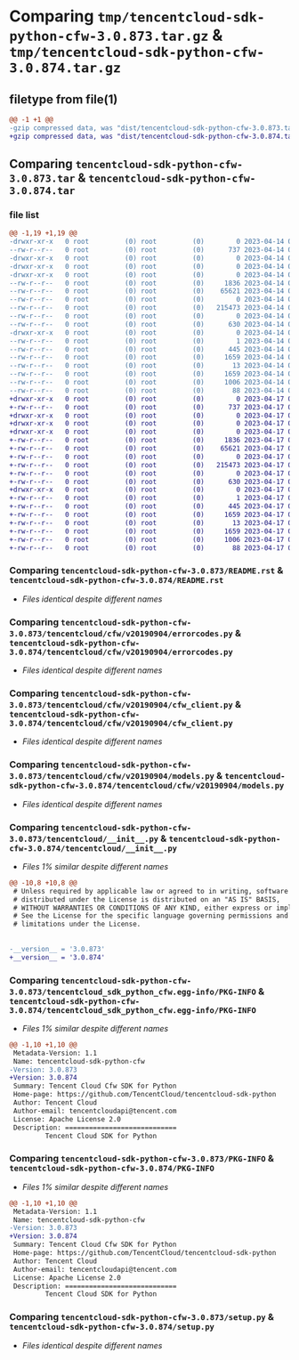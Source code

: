 # Comparing `tmp/tencentcloud-sdk-python-cfw-3.0.873.tar.gz` & `tmp/tencentcloud-sdk-python-cfw-3.0.874.tar.gz`

## filetype from file(1)

```diff
@@ -1 +1 @@
-gzip compressed data, was "dist/tencentcloud-sdk-python-cfw-3.0.873.tar", last modified: Fri Apr 14 00:24:36 2023, max compression
+gzip compressed data, was "dist/tencentcloud-sdk-python-cfw-3.0.874.tar", last modified: Mon Apr 17 00:24:17 2023, max compression
```

## Comparing `tencentcloud-sdk-python-cfw-3.0.873.tar` & `tencentcloud-sdk-python-cfw-3.0.874.tar`

### file list

```diff
@@ -1,19 +1,19 @@
-drwxr-xr-x   0 root         (0) root         (0)        0 2023-04-14 00:24:36.000000 tencentcloud-sdk-python-cfw-3.0.873/
--rw-r--r--   0 root         (0) root         (0)      737 2023-04-14 00:24:36.000000 tencentcloud-sdk-python-cfw-3.0.873/README.rst
-drwxr-xr-x   0 root         (0) root         (0)        0 2023-04-14 00:24:36.000000 tencentcloud-sdk-python-cfw-3.0.873/tencentcloud/
-drwxr-xr-x   0 root         (0) root         (0)        0 2023-04-14 00:24:36.000000 tencentcloud-sdk-python-cfw-3.0.873/tencentcloud/cfw/
-drwxr-xr-x   0 root         (0) root         (0)        0 2023-04-14 00:24:36.000000 tencentcloud-sdk-python-cfw-3.0.873/tencentcloud/cfw/v20190904/
--rw-r--r--   0 root         (0) root         (0)     1836 2023-04-14 00:24:36.000000 tencentcloud-sdk-python-cfw-3.0.873/tencentcloud/cfw/v20190904/errorcodes.py
--rw-r--r--   0 root         (0) root         (0)    65621 2023-04-14 00:24:36.000000 tencentcloud-sdk-python-cfw-3.0.873/tencentcloud/cfw/v20190904/cfw_client.py
--rw-r--r--   0 root         (0) root         (0)        0 2023-04-14 00:24:36.000000 tencentcloud-sdk-python-cfw-3.0.873/tencentcloud/cfw/v20190904/__init__.py
--rw-r--r--   0 root         (0) root         (0)   215473 2023-04-14 00:24:36.000000 tencentcloud-sdk-python-cfw-3.0.873/tencentcloud/cfw/v20190904/models.py
--rw-r--r--   0 root         (0) root         (0)        0 2023-04-14 00:24:36.000000 tencentcloud-sdk-python-cfw-3.0.873/tencentcloud/cfw/__init__.py
--rw-r--r--   0 root         (0) root         (0)      630 2023-04-14 00:24:36.000000 tencentcloud-sdk-python-cfw-3.0.873/tencentcloud/__init__.py
-drwxr-xr-x   0 root         (0) root         (0)        0 2023-04-14 00:24:36.000000 tencentcloud-sdk-python-cfw-3.0.873/tencentcloud_sdk_python_cfw.egg-info/
--rw-r--r--   0 root         (0) root         (0)        1 2023-04-14 00:24:36.000000 tencentcloud-sdk-python-cfw-3.0.873/tencentcloud_sdk_python_cfw.egg-info/dependency_links.txt
--rw-r--r--   0 root         (0) root         (0)      445 2023-04-14 00:24:36.000000 tencentcloud-sdk-python-cfw-3.0.873/tencentcloud_sdk_python_cfw.egg-info/SOURCES.txt
--rw-r--r--   0 root         (0) root         (0)     1659 2023-04-14 00:24:36.000000 tencentcloud-sdk-python-cfw-3.0.873/tencentcloud_sdk_python_cfw.egg-info/PKG-INFO
--rw-r--r--   0 root         (0) root         (0)       13 2023-04-14 00:24:36.000000 tencentcloud-sdk-python-cfw-3.0.873/tencentcloud_sdk_python_cfw.egg-info/top_level.txt
--rw-r--r--   0 root         (0) root         (0)     1659 2023-04-14 00:24:36.000000 tencentcloud-sdk-python-cfw-3.0.873/PKG-INFO
--rw-r--r--   0 root         (0) root         (0)     1006 2023-04-14 00:24:36.000000 tencentcloud-sdk-python-cfw-3.0.873/setup.py
--rw-r--r--   0 root         (0) root         (0)       88 2023-04-14 00:24:36.000000 tencentcloud-sdk-python-cfw-3.0.873/setup.cfg
+drwxr-xr-x   0 root         (0) root         (0)        0 2023-04-17 00:24:17.000000 tencentcloud-sdk-python-cfw-3.0.874/
+-rw-r--r--   0 root         (0) root         (0)      737 2023-04-17 00:24:17.000000 tencentcloud-sdk-python-cfw-3.0.874/README.rst
+drwxr-xr-x   0 root         (0) root         (0)        0 2023-04-17 00:24:17.000000 tencentcloud-sdk-python-cfw-3.0.874/tencentcloud/
+drwxr-xr-x   0 root         (0) root         (0)        0 2023-04-17 00:24:17.000000 tencentcloud-sdk-python-cfw-3.0.874/tencentcloud/cfw/
+drwxr-xr-x   0 root         (0) root         (0)        0 2023-04-17 00:24:17.000000 tencentcloud-sdk-python-cfw-3.0.874/tencentcloud/cfw/v20190904/
+-rw-r--r--   0 root         (0) root         (0)     1836 2023-04-17 00:24:17.000000 tencentcloud-sdk-python-cfw-3.0.874/tencentcloud/cfw/v20190904/errorcodes.py
+-rw-r--r--   0 root         (0) root         (0)    65621 2023-04-17 00:24:17.000000 tencentcloud-sdk-python-cfw-3.0.874/tencentcloud/cfw/v20190904/cfw_client.py
+-rw-r--r--   0 root         (0) root         (0)        0 2023-04-17 00:24:17.000000 tencentcloud-sdk-python-cfw-3.0.874/tencentcloud/cfw/v20190904/__init__.py
+-rw-r--r--   0 root         (0) root         (0)   215473 2023-04-17 00:24:17.000000 tencentcloud-sdk-python-cfw-3.0.874/tencentcloud/cfw/v20190904/models.py
+-rw-r--r--   0 root         (0) root         (0)        0 2023-04-17 00:24:17.000000 tencentcloud-sdk-python-cfw-3.0.874/tencentcloud/cfw/__init__.py
+-rw-r--r--   0 root         (0) root         (0)      630 2023-04-17 00:24:17.000000 tencentcloud-sdk-python-cfw-3.0.874/tencentcloud/__init__.py
+drwxr-xr-x   0 root         (0) root         (0)        0 2023-04-17 00:24:17.000000 tencentcloud-sdk-python-cfw-3.0.874/tencentcloud_sdk_python_cfw.egg-info/
+-rw-r--r--   0 root         (0) root         (0)        1 2023-04-17 00:24:17.000000 tencentcloud-sdk-python-cfw-3.0.874/tencentcloud_sdk_python_cfw.egg-info/dependency_links.txt
+-rw-r--r--   0 root         (0) root         (0)      445 2023-04-17 00:24:17.000000 tencentcloud-sdk-python-cfw-3.0.874/tencentcloud_sdk_python_cfw.egg-info/SOURCES.txt
+-rw-r--r--   0 root         (0) root         (0)     1659 2023-04-17 00:24:17.000000 tencentcloud-sdk-python-cfw-3.0.874/tencentcloud_sdk_python_cfw.egg-info/PKG-INFO
+-rw-r--r--   0 root         (0) root         (0)       13 2023-04-17 00:24:17.000000 tencentcloud-sdk-python-cfw-3.0.874/tencentcloud_sdk_python_cfw.egg-info/top_level.txt
+-rw-r--r--   0 root         (0) root         (0)     1659 2023-04-17 00:24:17.000000 tencentcloud-sdk-python-cfw-3.0.874/PKG-INFO
+-rw-r--r--   0 root         (0) root         (0)     1006 2023-04-17 00:24:17.000000 tencentcloud-sdk-python-cfw-3.0.874/setup.py
+-rw-r--r--   0 root         (0) root         (0)       88 2023-04-17 00:24:17.000000 tencentcloud-sdk-python-cfw-3.0.874/setup.cfg
```

### Comparing `tencentcloud-sdk-python-cfw-3.0.873/README.rst` & `tencentcloud-sdk-python-cfw-3.0.874/README.rst`

 * *Files identical despite different names*

### Comparing `tencentcloud-sdk-python-cfw-3.0.873/tencentcloud/cfw/v20190904/errorcodes.py` & `tencentcloud-sdk-python-cfw-3.0.874/tencentcloud/cfw/v20190904/errorcodes.py`

 * *Files identical despite different names*

### Comparing `tencentcloud-sdk-python-cfw-3.0.873/tencentcloud/cfw/v20190904/cfw_client.py` & `tencentcloud-sdk-python-cfw-3.0.874/tencentcloud/cfw/v20190904/cfw_client.py`

 * *Files identical despite different names*

### Comparing `tencentcloud-sdk-python-cfw-3.0.873/tencentcloud/cfw/v20190904/models.py` & `tencentcloud-sdk-python-cfw-3.0.874/tencentcloud/cfw/v20190904/models.py`

 * *Files identical despite different names*

### Comparing `tencentcloud-sdk-python-cfw-3.0.873/tencentcloud/__init__.py` & `tencentcloud-sdk-python-cfw-3.0.874/tencentcloud/__init__.py`

 * *Files 1% similar despite different names*

```diff
@@ -10,8 +10,8 @@
 # Unless required by applicable law or agreed to in writing, software
 # distributed under the License is distributed on an "AS IS" BASIS,
 # WITHOUT WARRANTIES OR CONDITIONS OF ANY KIND, either express or implied.
 # See the License for the specific language governing permissions and
 # limitations under the License.
 
 
-__version__ = '3.0.873'
+__version__ = '3.0.874'
```

### Comparing `tencentcloud-sdk-python-cfw-3.0.873/tencentcloud_sdk_python_cfw.egg-info/PKG-INFO` & `tencentcloud-sdk-python-cfw-3.0.874/tencentcloud_sdk_python_cfw.egg-info/PKG-INFO`

 * *Files 1% similar despite different names*

```diff
@@ -1,10 +1,10 @@
 Metadata-Version: 1.1
 Name: tencentcloud-sdk-python-cfw
-Version: 3.0.873
+Version: 3.0.874
 Summary: Tencent Cloud Cfw SDK for Python
 Home-page: https://github.com/TencentCloud/tencentcloud-sdk-python
 Author: Tencent Cloud
 Author-email: tencentcloudapi@tencent.com
 License: Apache License 2.0
 Description: ============================
         Tencent Cloud SDK for Python
```

### Comparing `tencentcloud-sdk-python-cfw-3.0.873/PKG-INFO` & `tencentcloud-sdk-python-cfw-3.0.874/PKG-INFO`

 * *Files 1% similar despite different names*

```diff
@@ -1,10 +1,10 @@
 Metadata-Version: 1.1
 Name: tencentcloud-sdk-python-cfw
-Version: 3.0.873
+Version: 3.0.874
 Summary: Tencent Cloud Cfw SDK for Python
 Home-page: https://github.com/TencentCloud/tencentcloud-sdk-python
 Author: Tencent Cloud
 Author-email: tencentcloudapi@tencent.com
 License: Apache License 2.0
 Description: ============================
         Tencent Cloud SDK for Python
```

### Comparing `tencentcloud-sdk-python-cfw-3.0.873/setup.py` & `tencentcloud-sdk-python-cfw-3.0.874/setup.py`

 * *Files identical despite different names*

